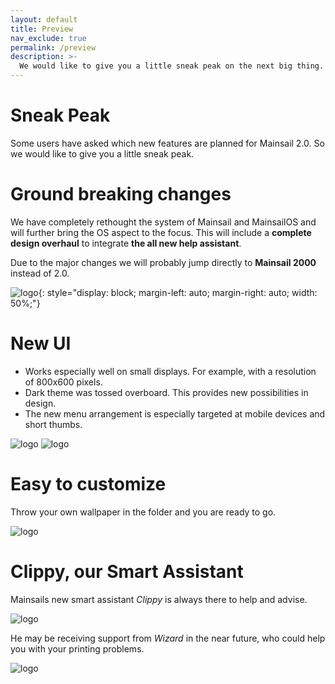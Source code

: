 ```yaml
---
layout: default
title: Preview
nav_exclude: true
permalink: /preview
description: >-
  We would like to give you a little sneak peak on the next big thing.
---
```




# Sneak Peak
Some users have asked which new features are planned for Mainsail 2.0. So we would like to give you a little sneak peak.

# Ground breaking changes
We have completely rethought the system of Mainsail and MainsailOS and will further bring the OS aspect to the focus. This will include a **complete design overhaul** to integrate **the all new help assistant**.

Due to the major changes we will probably jump directly to **Mainsail 2000** instead of 2.0.

![logo](/assets/img/preview/logo2k.png){: style="display: block; margin-left: auto; margin-right: auto; width: 50%;"}

# New UI
- Works especially well on small displays. For example, with a resolution of 800x600 pixels.
- Dark theme was tossed overboard. This provides new possibilities in design.
- The new menu arrangement is especially targeted at mobile devices and short thumbs.

![logo](/assets/img/preview/Mainsail2k.png)
![logo](/assets/img/preview/menu2k.gif)

# Easy to customize
Throw your own wallpaper in the folder and you are ready to go.

![logo](/assets/img/preview/Wallpaper2k.png)

# Clippy, our Smart Assistant
Mainsails new smart assistant *Clippy* is always there to help and advise.

![logo](/assets/img/preview/Clippy2k.gif)

He may be receiving support from *Wizard* in the near future, who could help you with your printing problems.

![logo](/assets/img/preview/Merlin2k.png)


